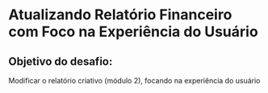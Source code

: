 # Atualizando Relatório Financeiro com Foco na Experiência do Usuário
## Objetivo do desafio:
Modificar o relatório criativo (módulo 2), focando na experiência do usuário

